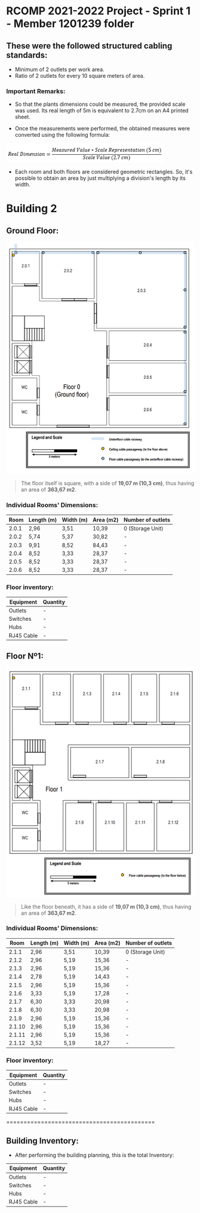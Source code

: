 RCOMP 2021-2022 Project - Sprint 1 - Member 1201239 folder
===========================================

## These were the followed structured cabling standards:
- Minimum of 2 outlets per work area.
- Ratio of 2 outlets for every 10 square meters of area.

### Important Remarks:

- So that the plants dimensions could be measured, the provided scale was used. Its real length of 5m
is equivalent to 2.7cm on an A4 printed sheet.


- Once the measurements were performed, the obtained measures 
were converted using the following formula:

![conversion_formula](resources/conv_formula.png)

- Each room and both floors are considered geometric rectangles. So, it's possible to obtain an area
by just multiplying a division's length by its width.

# Building 2 

## Ground Floor:

![floor0_plant](resources/Building2_Floor0.png)

> The floor itself is square, with a side of **19,07 m (10,3 cm)**, thus having an area of **363,67 m2**.

### Individual Rooms' Dimensions:

| Room  | Length (m) | Width (m) | Area (m2) | Number of outlets |
|-------|------------|-----------|-----------|-------------------|
| 2.0.1 | 2,96       | 3,51      | 10,39     | 0 (Storage Unit)  |
| 2.0.2 | 5,74       | 5,37      | 30,82     | -                 |
| 2.0.3 | 9,91       | 8,52      | 84,43     | -                 |
| 2.0.4 | 8,52       | 3,33      | 28,37     | -                 |
| 2.0.5 | 8,52       | 3,33      | 28,37     | -                 |
| 2.0.6 | 8,52       | 3,33      | 28,37     | -                 |

### Floor inventory:

| Equipment  | Quantity |
|------------|----------|
| Outlets    | -        |
| Switches   | -        |
| Hubs       | -        |
| RJ45 Cable | -        |


## Floor Nº1:

![floor1_plant](resources/Building2_Floor1.png)

> Like the floor beneath, it has a side of **19,07 m (10,3 cm)**, thus having an area of **363,67 m2**.

### Individual Rooms' Dimensions:

| Room   | Length (m) | Width (m) | Area (m2) | Number of outlets |
|--------|------------|-----------|-----------|-------------------|
| 2.1.1  | 2,96       | 3,51      | 10,39     | 0 (Storage Unit)  |
| 2.1.2  | 2,96       | 5,19      | 15,36     | -                 |
| 2.1.3  | 2,96       | 5,19      | 15,36     | -                 |
| 2.1.4  | 2,78       | 5,19      | 14,43     | -                 |
| 2.1.5  | 2,96       | 5,19      | 15,36     | -                 |
| 2.1.6  | 3,33       | 5,19      | 17,28     | -                 |
| 2.1.7  | 6,30       | 3,33      | 20,98     | -                 |
| 2.1.8  | 6,30       | 3,33      | 20,98     | -                 |
| 2.1.9  | 2,96       | 5,19      | 15,36     | -                 |
| 2.1.10 | 2,96       | 5,19      | 15,36     | -                 |
| 2.1.11 | 2,96       | 5,19      | 15,36     | -                 |
| 2.1.12 | 3,52       | 5,19      | 18,27     | -                 |

### Floor inventory:

| Equipment  | Quantity |
|------------|----------|
| Outlets    | -        |
| Switches   | -        |
| Hubs       | -        |
| RJ45 Cable | -        |


===========================================

## Building Inventory:

- After performing the building planning, this is the total Inventory:

| Equipment  | Quantity |
|------------|----------|
| Outlets    | -        |
| Switches   | -        |
| Hubs       | -        |
| RJ45 Cable | -        |